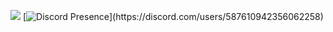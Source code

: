 ![](https://komarev.com/ghpvc/?username=xMertt)
[![Discord Presence](https://lanyard-profile-readme.vercel.app/api/587610942356062258?theme=light&bg=809ecf&animated=false&hideDiscrim=true&borderRadius=30px&idleMessage=Probably%20doing%20something%20else...)](https://discord.com/users/587610942356062258)
